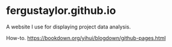 # fergustaylor.github.io
A website I use for displaying project data analysis.

How-to.
https://bookdown.org/yihui/blogdown/github-pages.html
